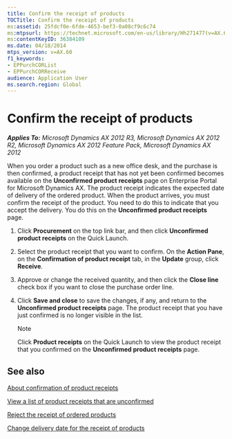 ```yaml
---
title: Confirm the receipt of products
TOCTitle: Confirm the receipt of products
ms:assetid: 25fdcf0e-6fde-4653-bef3-0a08cf9c6c74
ms:mtpsurl: https://technet.microsoft.com/en-us/library/Hh271477(v=AX.60)
ms:contentKeyID: 36384109
ms.date: 04/18/2014
mtps_version: v=AX.60
f1_keywords:
- EPPurchCORList
- EPPurchCORReceive
audience: Application User
ms.search.region: Global
---
```


# Confirm the receipt of products 


_**Applies To:** Microsoft Dynamics AX 2012 R3, Microsoft Dynamics AX 2012 R2, Microsoft Dynamics AX 2012 Feature Pack, Microsoft Dynamics AX 2012_

When you order a product such as a new office desk, and the purchase is then confirmed, a product receipt that has not yet been confirmed becomes available on the **Unconfirmed product receipts** page on Enterprise Portal for Microsoft Dynamics AX. The product receipt indicates the expected date of delivery of the ordered product. When the product arrives, you must confirm the receipt of the product. You need to do this to indicate that you accept the delivery. You do this on the **Unconfirmed product receipts** page.

1.  Click **Procurement** on the top link bar, and then click **Unconfirmed product receipts** on the Quick Launch.

2.  Select the product receipt that you want to confirm. On the **Action Pane**, on the **Confirmation of product receipt** tab, in the **Update** group, click **Receive**.

3.  Approve or change the received quantity, and then click the **Close line** check box if you want to close the purchase order line.

4.  Click **Save and close** to save the changes, if any, and return to the **Unconfirmed product receipts** page. The product receipt that you have just confirmed is no longer visible in the list.
    

    > [!NOTE]
    > <P>Click <STRONG>Product receipts</STRONG> on the Quick Launch to view the product receipt that you confirmed on the <STRONG>Unconfirmed product receipts</STRONG> page.</P>



## See also

[About confirmation of product receipts](about-confirmation-of-product-receipts.md)

[View a list of product receipts that are unconfirmed](view-a-list-of-product-receipts-that-are-unconfirmed.md)

[Reject the receipt of ordered products](reject-the-receipt-of-ordered-products.md)

[Change delivery date for the receipt of products](change-delivery-date-for-the-receipt-of-products.md)

  


